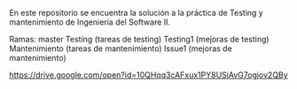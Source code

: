 En este repositorio se encuentra la solución a la práctica de Testing y mantenimiento de Ingeniería del Software II.

Ramas:
  master
    Testing (tareas de testing)
      Testing1 (mejoras de testing)
    Mantenimiento (tareas de mantenimiento)
      Issue1 (mejoras de mantenimiento)
      
https://drive.google.com/open?id=10QHqq3cAFxux1PY8USiAvG7ogjov2QBy

